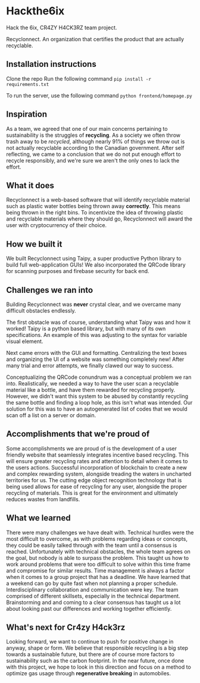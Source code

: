 # Hackthe6ix

Hack the 6ix, CR4ZY H4CK3RZ team project.

Recyclonnect.
An organization that certifies the product that are actually recyclable.

## Installation instructions

Clone the repo
Run the following command
`pip install -r requirements.txt`

To run the server, use the following command
`python frontend/homepage.py`

## Inspiration

As a team, we agreed that one of our main concerns pertaining to sustainability is the struggles of **recycling**. As a society we often throw trash away to be _recycled_, although nearly 91% of things we throw out is not actually recyclable according to the Canadian government. After self reflecting, we came to a conclusion that we do not put enough effort to recycle responsibly, and we're sure we aren't the only ones to lack the effort.

## What it does

Recyclonnect is a web-based software that will identify recyclable material such as plastic water bottles being thrown away **correctly**. This means being thrown in the right bins. To incentivize the idea of throwing plastic and recyclable materials where they should go, Recyclonnect will award the user with cryptocurrency of their choice.

## How we built it

We built Recyclonnect using Taipy, a super productive Python library to build full web-application GUIs! We also incorporated the QRCode library for scanning purposes and firebase security for back end.

## Challenges we ran into

Building Recyclonnect was **never** crystal clear, and we overcame many difficult obstacles endlessly.

The first obstacle was of course, understanding what Taipy was and how it worked! Taipy is a python based library, but with many of its own specifications. An example of this was adjusting to the syntax for variable visual element.

Next came errors with the GUI and formatting. Centralizing the text boxes and organizing the UI of a website was something completely new! After many trial and error attempts, we finally clawed our way to success.

Conceptualizing the QRCode conundrum was a conceptual problem we ran into. Realistically, we needed a way to have the user scan a recyclable material like a bottle, and have them rewarded for recycling properly. However, we didn't want this system to be abused by constantly recycling the same bottle and finding a loop hole, as this isn't what was intended. Our solution for this was to have an autogenerated list of codes that we would scan off a list on a server or domain.

## Accomplishments that we're proud of

Some accomplishments we are proud of is the development of a user friendly website that seamlessly integrates incentive based recycling. This will ensure greater recycling rates and attention to detail when it comes to the users actions. Successful incorporation of blockchain to create a new and complex rewarding system, alongside treading the waters in uncharted territories for us. The cutting edge object recognition technology that is being used allows for ease of recycling for any user, alongside the proper recycling of materials. This is great for the environment and ultimately reduces wastes from landfills.

## What we learned

There were many challenges we have dealt with. Technical hurdles were the most difficult to overcome, as with problems regarding ideas or concepts, they could be easily talked through with the team until a consensus is reached. Unfortunately with technical obstacles, the whole team agrees on the goal, but nobody is able to surpass the problem. This taught us how to work around problems that were too difficult to solve within this time frame and compromise for similar results. Time management is always a factor when it comes to a group project that has a deadline. We have learned that a weekend can go by quite fast when not planning a proper schedule. Interdisciplinary collaboration and communication were key. The team comprised of different skillsets, especially in the technical department. Brainstorming and and coming to a clear consensus has taught us a lot about looking past our differences and working together efficiently.

## What's next for Cr4zy H4ck3rz

Looking forward, we want to continue to push for positive change in anyway, shape or form. We believe that responsible recycling is a big step towards a sustainable future, but there are of course more factors to sustainability such as the carbon footprint. In the near future, once done with this project, we hope to look in this direction and focus on a method to optimize gas usage through **regenerative breaking** in automobiles.
